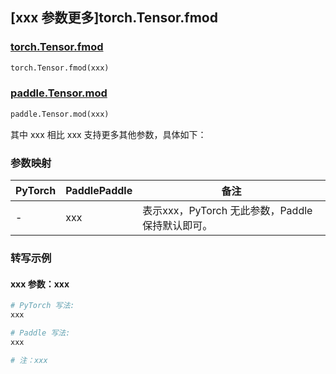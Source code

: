 ## [xxx 参数更多]torch.Tensor.fmod

### [torch.Tensor.fmod](https://pytorch.org/docs/1.13/generated/torch.Tensor.fmod.html#torch.Tensor.fmod)

```python
torch.Tensor.fmod(xxx)
```

### [paddle.Tensor.mod](https://www.paddlepaddle.org.cn/documentation/docs/zh/api/paddle/Tensor_cn.html#mod-y-name-none)

```python
paddle.Tensor.mod(xxx)
```

其中 xxx 相比 xxx 支持更多其他参数，具体如下：

### 参数映射

| PyTorch | PaddlePaddle | 备注 |
| ------- | ------------ | ---- |
|    -    |    xxx    | 表示xxx，PyTorch 无此参数，Paddle 保持默认即可。 |

### 转写示例

#### xxx 参数：xxx
``` python
# PyTorch 写法:
xxx

# Paddle 写法:
xxx

# 注：xxx
```
